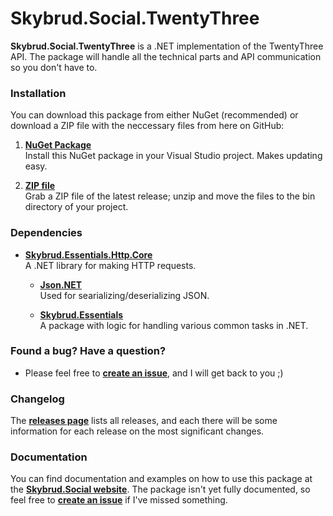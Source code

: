 # Skybrud.Social.TwentyThree

**Skybrud.Social.TwentyThree** is a .NET implementation of the TwentyThree API. The package will handle all the technical parts and API communication so you don't have to.

### Installation

You can download this package from either NuGet (recommended) or download a ZIP file with the neccessary files from here on GitHub:

1. [**NuGet Package**][NuGetPackage]  
Install this NuGet package in your Visual Studio project. Makes updating easy.

2. [**ZIP file**][GitHubRelease]  
Grab a ZIP file of the latest release; unzip and move the files to the bin directory of your project.

### Dependencies

- [**Skybrud.Essentials.Http.Core**](https://github.com/abjerner/Skybrud.Social)<br />A .NET library for making HTTP requests.

  - [**Json.NET**](https://github.com/jamesnk/newtonsoft.json)<br />Used for searializing/deserializing JSON.

  - [**Skybrud.Essentials**](https://github.com/skybrud/Skybrud.Essentials)<br />A package with logic for handling various common tasks in .NET.

### Found a bug? Have a question?

* Please feel free to [**create an issue**][Issues], and I will get back to you ;)

### Changelog

The [**releases page**][Releases] lists all releases, and each there will be some information for each release on the most significant changes.

### Documentation

You can find documentation and examples on how to use this package at the [**Skybrud.Social website**][Website]. The package isn't yet fully documented, so feel free to [**create an issue**][Issues] if I've missed something.

[Website]: http://social.skybrud.dk/facebook/
[NuGetPackage]: https://www.nuget.org/packages/Skybrud.Social.TwentyThree
[GitHubRelease]: https://github.com/abjerner/Skybrud.Social.TwentyThree/releases/latest
[Releases]: https://github.com/abjerner/Skybrud.Social.TwentyThree/releases
[Issues]: https://github.com/abjerner/Skybrud.Social.TwentyThree/issues
